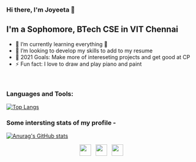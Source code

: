 ### Hi there, I'm Joyeeta 👋


## I'm a Sophomore, BTech CSE in VIT Chennai

- 🌱 I’m currently learning everything 🤣
- 👯 I’m looking to develop my skills to add to my resume
- 🥅 2021 Goals: Make more of intereseting projects and get good at CP
- ⚡ Fun fact: I love to draw and play piano and paint


<br />

### Languages and Tools:

[![Top Langs](https://github-readme-stats.vercel.app/api/top-langs/?username=joyeeta-19&langs_count=8&layout=compact&theme=nightowl)](https://github.com/anuraghazra/github-readme-stats)

### Some intersting stats of my profile -

[![Anurag's GitHub stats](https://github-readme-stats.vercel.app/api?username=joyeeta-19&count_private=true&theme=nightowl)](https://github.com/anuraghazra/github-readme-stats)

<p align='center'>
 <a href="https://www.instagram.com/d_joyee_ta/"><img height="30" src="https://github.com/stephenajulu/WaylonWalker/blob/main/icon/instagram.jpg?raw=true"></a>&nbsp;&nbsp;
  <a href="https://www.linkedin.com/in/joyeeta-dey-8729921a7"><img height="30" src="https://github.com/stephenajulu/WaylonWalker/blob/main/icon/linkedin.png?raw=true"></a>&nbsp;&nbsp
<a href="https://twitter.com/JoyeetaDey19"><img height="30" src="https://github.com/stephenajulu/WaylonWalker/blob/main/icon/twitter.png?raw=true"></a>&nbsp;&nbsp;
